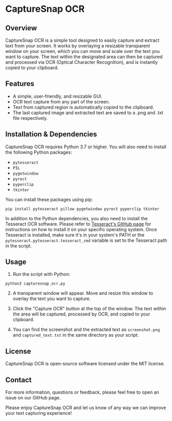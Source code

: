 # CaptureSnap OCR

## Overview

CaptureSnap OCR is a simple tool designed to easily capture and extract text from your screen. It works by overlaying a resizable transparent window on your screen, which you can move and scale over the text you want to capture. The text within the designated area can then be captured and processed via OCR (Optical Character Recognition), and is instantly copied to your clipboard.

## Features

- A simple, user-friendly, and resizable GUI.
- OCR text capture from any part of the screen.
- Text from captured region is automatically copied to the clipboard.
- The last captured image and extracted text are saved to a .png and .txt file respectively.

## Installation & Dependencies

CaptureSnap OCR requires Python 3.7 or higher. You will also need to install the following Python packages:

- `pytesseract`
- `PIL`
- `pygetwindow`
- `pyrect`
- `pyperclip`
- `tkinter`

You can install these packages using pip:

```shell
pip install pytesseract pillow pygetwindow pyrect pyperclip tkinter
```

In addition to the Python dependencies, you also need to install the Tesseract OCR software. Please refer to [Tesseract's GitHub page](https://github.com/tesseract-ocr/tesseract) for instructions on how to install it on your specific operating system. Once Tesseract is installed, make sure it's in your system's PATH or the `pytesseract.pytesseract.tesseract_cmd` variable is set to the Tesseract path in the script.

## Usage

1. Run the script with Python:

```shell
python3 capturesnap_ocr.py
```

2. A transparent window will appear. Move and resize this window to overlay the text you want to capture.

3. Click the "Capture OCR" button at the top of the window. The text within the area will be captured, processed by OCR, and copied to your clipboard.

4. You can find the screenshot and the extracted text as `screenshot.png` and `captured_text.txt` in the same directory as your script.

## License

CaptureSnap OCR is open-source software licensed under the MIT license.

## Contact

For more information, questions or feedback, please feel free to open an issue on our GitHub page.

Please enjoy CaptureSnap OCR and let us know of any way we can improve your text capturing experience!

